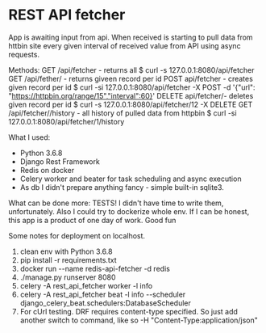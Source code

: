 # REST API fetcher

App is awaiting input from api. When received is starting to pull data from httbin site every given interval of received value from API using async requests.

Methods:
GET /api/fetcher - returns all 
$ curl -s 127.0.0.1:8080/api/fetcher
GET /api/fether/<id> - returns giveen record per id
POST api/fetcher - creates given record per id
$ curl -si 127.0.0.1:8080/api/fetcher -X POST -d '{"url":
"https://httpbin.org/range/15","interval":60}'
DELETE api/fetcher/<id>- deletes given record per id
$ curl -s 127.0.0.1:8080/api/fetcher/12 -X DELETE
GET /api/fetcher/<id>/history - all history of pulled data from httpbin
$ curl -si 127.0.0.1:8080/api/fetcher/1/history


What I used:
- Python 3.6.8
- Django Rest Framework
- Redis on docker
- Celery worker and beater for task scheduling and async execution
- As db I didn't prepare anything fancy - simple built-in sqlite3.

What can be done more:
TESTS! I didn't have time to write them, unfortunately.
Also I could try to dockerize whole env. 
If I can be honest, this app is a product of one day of work. Good fun


Some notes for deployment on localhost.
1. clean env with Python 3.6.8
2. pip install -r requirements.txt
3. docker run --name redis-api-fetcher -d redis 
4. ./manage.py runserver 8080
5. celery -A rest_api_fetcher worker -l info
6. celery -A rest_api_fetcher beat -l info --scheduler django_celery_beat.schedulers:DatabaseScheduler
7. For cUrl testing. DRF requires content-type specified. So just add another switch to command, like so
-H "Content-Type:application/json"

